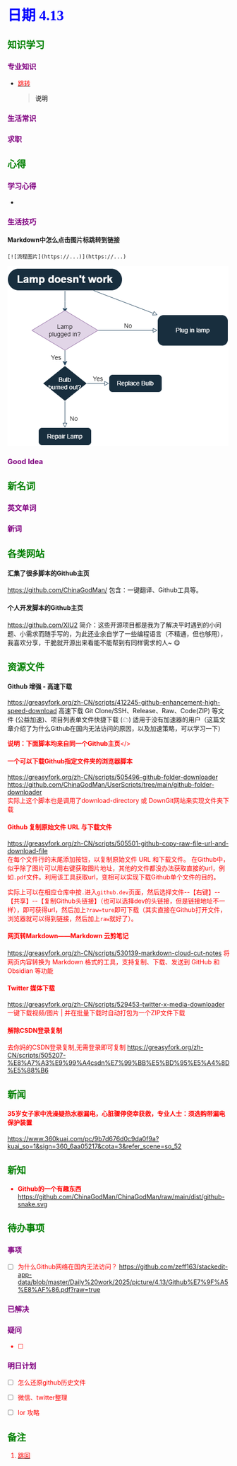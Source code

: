 ## <font color = blue face=楷体 size=6>日期 4.13 </font>

## <font color = green>知识学习 </font>
### <font color = purple>专业知识 </font>
+ <a id = "01-1">  [<font color = red>跳转</font>](#01-2)
   > <font color = o> 说明 </font>
### <font color = purple>生活常识 </font>

### <font color = purple>求职 </font>



## <font color = green>心得 </font>
### <font color = purple>学习心得 </font>
+ 
### <font color = purple>生活技巧 </font>
#### Markdown中怎么点击图片标跳转到链接
```
[![流程图片](https://...)](https://...)
```
[![流程图](https://github.com/zeff163/stackedit-app-data/blob/master/Daily%20work/2025/picture/drawio-introduction.png?raw=true)](https://github.com/zeff163/stackedit-app-data/blob/master/Daily%20work/2025/picture/drawio-introduction.png?raw=true)
### <font color = purple>Good Idea </font>



## <font color = green>新名词 </font>
### <font color = purple>英文单词 </font>
### <font color = purple>新词 </font>



## <font color = green>各类网站 </font>
#### 汇集了很多脚本的Github主页
https://github.com/ChinaGodMan/
包含：一键翻译、Github工具等。
#### 个人开发脚本的Github主页
https://github.com/XIU2
简介：这些开源项目都是我为了解决平时遇到的小问题、小需求而随手写的，为此还业余自学了一些编程语言（不精通，但也够用），我喜欢分享，干脆就开源出来看能不能帮到有同样需求的人~ 😋

## <font color = green>资源文件 </font>
#### Github 增强 - 高速下载
https://greasyfork.org/zh-CN/scripts/412245-github-enhancement-high-speed-download
高速下载 Git Clone/SSH、Release、Raw、Code(ZIP) 等文件 (公益加速)、项目列表单文件快捷下载 (☁)
适用于没有加速器的用户（这篇文章介绍了为什么Github在国内无法访问的原因，以及加速策略，可以学习一下）

<font color = red> **说明：下面脚本均来自同一个Github主页**</>
#### 一个可以下载Github指定文件夹的浏览器脚本
https://greasyfork.org/zh-CN/scripts/505496-github-folder-downloader   
https://github.com/ChinaGodMan/UserScripts/tree/main/github-folder-downloader  
实际上这个脚本也是调用了download-directory 或 DownGit网站来实现文件夹下载

#### Github 复制原始文件 URL 与下载文件
https://greasyfork.org/zh-CN/scripts/505501-github-copy-raw-file-url-and-download-file  
在每个文件行的末尾添加按钮，以复制原始文件 URL 和下载文件。
在Github中，似乎除了图片可以用右键获取图片地址，其他的文件都没办法获取直接的url，例如`.pdf`文件。利用该工具获取url，变相可以实现下载Github单个文件的目的。

实际上可以在相应仓库中按`.`进入`github.dev`页面，然后选择文件--【右键】--【共享】--【复制Github头链接】（也可以选择dev的头链接，但是链接地址不一样），即可获得url，然后加上`?raw=ture`即可下载（其实直接在Github打开文件，浏览器就可以得到链接，然后加上`raw`就好了）。

#### 网页转Markdown——Markdown 云剪笔记
https://greasyfork.org/zh-CN/scripts/530139-markdown-cloud-cut-notes
将网页内容转换为 Markdown 格式的工具，支持复制、下载、发送到 GitHub 和 Obsidian 等功能

#### Twitter 媒体下载
https://greasyfork.org/zh-CN/scripts/529453-twitter-x-media-downloader 
一键下载视频/图片 | 并在批量下载时自动打包为一个ZIP文件下载

#### 解除CSDN登录复制
去你妈的CSDN登录复制,无需登录即可复制
https://greasyfork.org/zh-CN/scripts/505207-%E8%A7%A3%E9%99%A4csdn%E7%99%BB%E5%BD%95%E5%A4%8D%E5%88%B6



## <font color = green>新闻 </font>
#### 35岁女子家中洗澡疑热水器漏电，心脏骤停侥幸获救，专业人士：须选购带漏电保护装置
https://www.360kuai.com/pc/9b7d676d0c9da0f9a?kuai_so=1&sign=360_6aa05217&cota=3&refer_scene=so_52

## <font color = green>新知 </font>
+ **Github的一个有趣东西**
	https://github.com/ChinaGodMan/ChinaGodMan/raw/main/dist/github-snake.svg
## <font color = green>待办事项 </font>
### <font color = purple>事项 </font>
- [ ] 为什么Github网络在国内无法访问？
https://github.com/zeff163/stackedit-app-data/blob/master/Daily%20work/2025/picture/4.13/Github%E7%9F%A5%E8%AF%86.pdf?raw=true
	
	




### <font color = purple>已解决 </font>
### <font color = purple>疑问 </font>
- [ ] 
### <font color = purple>明日计划 </font>
- [ ] 怎么还原github历史文件
- [ ] 微信、twitter整理
- [ ] lor 攻略


## <font color = green>备注 </font>
  1. <a id ="01-2">[<font color = red>跳回</font>](#01-1)







<!--stackedit_data:
eyJoaXN0b3J5IjpbLTI1MTI0NDQxNyw3ODkxMTEwNiw0MTQ3MD
Q2ODgsLTE3MTY3Nzc0NTgsLTE0ODU4MzMyMTUsLTIxMDg5NTU0
MzIsLTE0ODU4MzMyMTUsLTE5OTAyNzYzNDIsLTE4MDE3ODQ5Mz
IsLTIxMTQ2NzM2MjAsODgyNDUyOTI5LC0xNDczNjU1NDg4LC0y
NzU1NDkyLDE0MDk5MTk0ODIsLTgyODgxNzMyOSwtMjc3NDk0OT
hdfQ==
-->